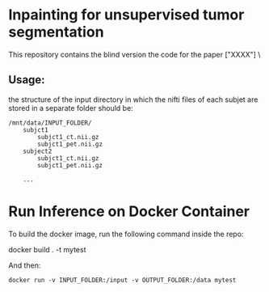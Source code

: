 # Inpainting for unsupervised tumor segmentation

This repository contains the blind version the code for the paper ["XXXX"] \



## Usage:

the structure of the input directory in which the nifti files of each subjet are stored in a separate folder should be:
```
/mnt/data/INPUT_FOLDER/
    subjct1
        subjct1_ct.nii.gz
        subjct1_pet.nii.gz
    subject2
        subjct1_ct.nii.gz
        subjct1_pet.nii.gz
        
    ...      
```
# Run Inference on Docker Container

To build the docker image, run the following command inside the repo: 

docker build . -t mytest

And then: 

`docker run -v INPUT_FOLDER:/input -v OUTPUT_FOLDER:/data mytest` 

